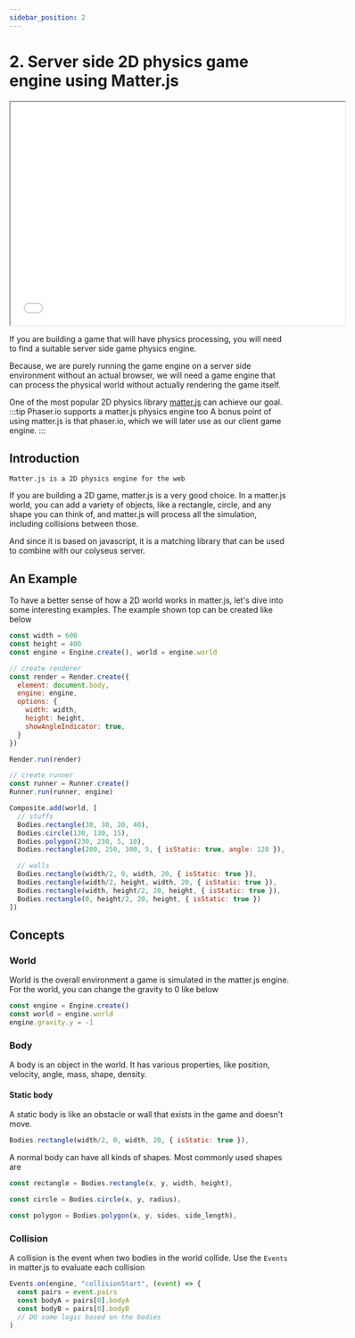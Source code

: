 ```yaml
---
sidebar_position: 2
---
```


# 2. Server side 2D physics game engine using Matter.js

<iframe src="/html/matter-example-1.html" width="600" height="400" scrolling="no" style={{overflow: "hidden"}}></iframe>

If you are building a game that will have physics processing, you will need to find a suitable server side game physics engine.

Because, we are purely running the game engine on a server side environment without an actual browser, we will need a game engine
that can process the physical world without actually rendering the game itself.

One of the most popular 2D physics library [matter.js](https://brm.io/matter-js/) can achieve our goal.
:::tip Phaser.io supports a matter.js physics engine too
A bonus point of using matter.js is that phaser.io, which we will later use as our client game engine.
:::

## Introduction

    Matter.js is a 2D physics engine for the web

If you are building a 2D game, matter.js is a very good choice. In a matter.js world, you can add a variety of objects, like a rectangle, circle,
and any shape you can think of, and matter.js will process all the simulation, including collisions between those.

And since it is based on javascript, it is a matching library that can be used to combine with our colyseus server.

## An Example
To have a better sense of how a 2D world works in matter.js, let's dive into some interesting examples. The example shown top can be created like below

```js title="A 2D world in matter.js"
const width = 600
const height = 400
const engine = Engine.create(), world = engine.world

// create renderer
const render = Render.create({
  element: document.body,
  engine: engine,
  options: {
    width: width,
    height: height,
    showAngleIndicator: true,
  }
})

Render.run(render)

// create runner
const runner = Runner.create()
Runner.run(runner, engine)

Composite.add(world, [
  // stuffs
  Bodies.rectangle(30, 30, 20, 40),
  Bodies.circle(130, 130, 15),
  Bodies.polygon(230, 230, 5, 10),
  Bodies.rectangle(200, 250, 300, 5, { isStatic: true, angle: 120 }),

  // walls
  Bodies.rectangle(width/2, 0, width, 20, { isStatic: true }),
  Bodies.rectangle(width/2, height, width, 20, { isStatic: true }),
  Bodies.rectangle(width, height/2, 20, height, { isStatic: true }),
  Bodies.rectangle(0, height/2, 20, height, { isStatic: true })
])
```

## Concepts
### World
World is the overall environment a game is simulated in the matter.js engine. For the world, you can change the gravity to 0 like below
```js title="A world without gravity"
const engine = Engine.create()
const world = engine.world
engine.gravity.y = -1
```

### Body
A body is an object in the world. It has various properties, like position, velocity, angle, mass, shape, density.

#### Static body
A static body is like an obstacle or wall that exists in the game and doesn't move.
```js
Bodies.rectangle(width/2, 0, width, 20, { isStatic: true }),
```

A normal body can have all kinds of shapes. Most commonly used shapes are
```js title="a rectangle"
const rectangle = Bodies.rectangle(x, y, width, height),
```
```js title="a circle"
const circle = Bodies.circle(x, y, radius),
```
```js title="a polygon"
const polygon = Bodies.polygon(x, y, sides, side_length),
```

### Collision
A collision is the event when two bodies in the world collide. Use the `Events` in matter.js to evaluate each collision
```js title="Collision detection and processing using Events"
Events.on(engine, "collisionStart", (event) => {
  const pairs = event.pairs
  const bodyA = pairs[0].bodyA
  const bodyB = pairs[0].bodyB
  // DO some logic based on the bodies
)
```